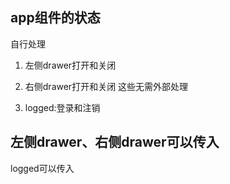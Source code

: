 
## app组件的状态
自行处理
1. 左侧drawer打开和关闭
1. 右侧drawer打开和关闭
这些无需外部处理

1. logged:登录和注销

## 左侧drawer、右侧drawer可以传入
logged可以传入

